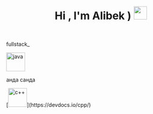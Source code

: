 
<h1 align="center"><b>Hi , I'm Alibek ) </b><img src="![image](https://user-images.githubusercontent.com/91368175/217565904-06b2d61a-ef4f-4f68-b6e8-18ce30d9fdfa.png)
" width="35"></h1>

<br>


fullstack_


[<img src="https://cdn.iconscout.com/icon/free/png-512/node-js-1174925.png?f=avif&w=256" alt="java" width="50">](https://nodejs.org/en/)

<p>анда санда</p>
[<img src="https://cdn.iconscout.com/icon/free/png-512/c-4-226082.png?f=avif&w=256" alt="c++" width="50">](https://devdocs.io/cpp/)


